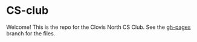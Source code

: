 # CS-club
Welcome! This is the repo for the Clovis North CS Club. See the [gh-pages](https://github.com/zian1117/CN-CS-club/tree/gh-pages) branch for the files.
